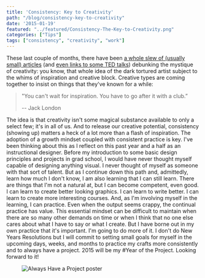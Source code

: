```yaml
---
title: 'Consistency: Key to Creativity'
path: "/blog/consistency-key-to-creativity"
date: '2015-01-19'
featured: "../featured/Consistency-The-Key-to-Creativity.png"
categories: ["Tips"]
tags: ["consistency", "creativity", "work"]
---
```


These last couple of months, there have been [a whole slew of (usually small) articles](http://99u.com/workbook/37515/always-be-creating "Always Be Creating") (and [even links to some TED talks](http://www.ted.com/playlists/170/kickstart_your_creativity "5 TED Talks to Kickstart Your Creativity")) debunking the mystique of creativity: you know, that whole idea of the dark tortured artist subject to the whims of inspiration and creative block. Creative types are coming together to insist on things that they've known for a while:

> "You can't wait for inspiration. You have to go after it with a club.”
>
> -- Jack London

The idea is that creativity isn't some magical substance available to only a select few; it's in all of us. And to release our creative potential, consistency (showing up) matters a heck of a lot more than a flash of inspiration. The adoption of a growth mindset coupled with consistent practice is key. I've been thinking about this as I reflect on this past year and a half as an instructional designer. Before my introduction to some basic design principles and projects in grad school, I would have never thought myself capable of designing anything visual. I never thought of myself as someone with that sort of talent. But as I continue down this path and, admittedly, learn how much I don't know, I am also learning that I can still learn. There are things that I'm not a natural at, but I can become competent, even good. I can learn to create better looking graphics. I can learn to write better. I can learn to create more interesting courses. And, as I'm involving myself in the learning, I can practice. Even when the output seems crappy, the continual practice has value. This essential mindset can be difficult to maintain when there are so many other demands on time or when I think that no one else cares about what I have to say or what I create. But I have borne out in my own practice that it's important. I'm going to do more of it. I don't do New Years Resolutions but I will commit to setting small goals for myself in the upcoming days, weeks, and months to practice my crafts more consistently and to always have a project. 2015 will be my #Year of the Project. Looking forward to it!

<figure>
  <img
    sizes="(max-width: 810px) 100vw, 810px"
    srcset="http://res.cloudinary.com/dhdaswa6t/image/upload/f_auto,q_60,w_203/v1530396697/blog/alwayshaveaprojectfinal.png 203w,
            http://res.cloudinary.com/dhdaswa6t/image/upload/f_auto,q_60,w_405/v1530396697/blog/alwayshaveaprojectfinal.png 405w,
            http://res.cloudinary.com/dhdaswa6t/image/upload/f_auto,q_60,w_810/v1530396697/blog/alwayshaveaprojectfinal.png 810w,
            http://res.cloudinary.com/dhdaswa6t/image/upload/f_auto,q_60,w_1215/v1530396697/blog/alwayshaveaprojectfinal.png 1215w"
    src="http://res.cloudinary.com/dhdaswa6t/image/upload/f_auto,q_60,w_810/v1530396697/blog/alwayshaveaprojectfinal.png"
    alt="Always Have a Project poster" />
</figure>
